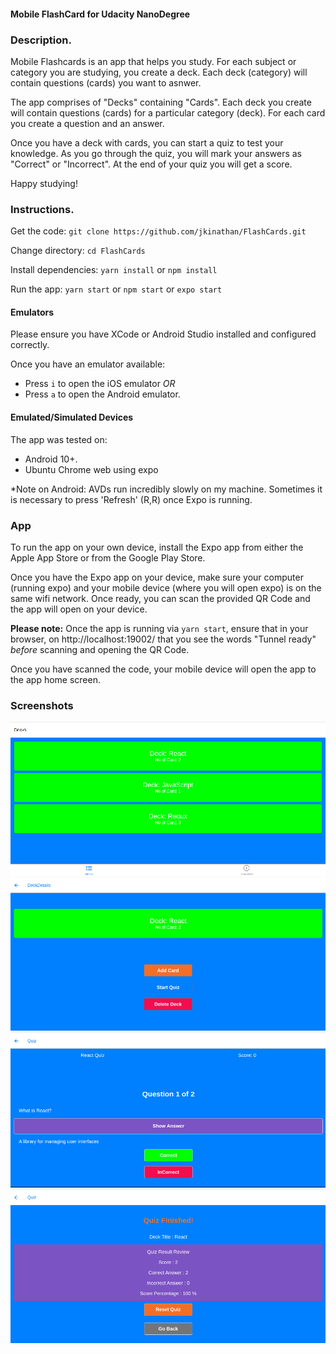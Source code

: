 #### Mobile FlashCard for Udacity NanoDegree
### Description. 

Mobile Flashcards is an app that helps you study. For each subject or category you are studying, you create a deck. Each deck (category) will contain questions (cards) you want to asnwer. 

The app comprises of "Decks" containing "Cards". Each deck you create will contain questions (cards) for a particular category (deck). For each card you create a question and an answer. 

Once you have a deck with cards, you can start a quiz to test your knowledge. As you go through the quiz, you will mark your answers as "Correct" or "Incorrect". At the end of your quiz you will get a score. 

Happy studying!

### Instructions. 

Get the code: 
`git clone https://github.com/jkinathan/FlashCards.git`

Change directory: 
`cd FlashCards` 

Install dependencies:
`yarn install` or `npm install`

Run the app: 
`yarn start` or `npm start` or `expo start`

#### Emulators

Please ensure you have XCode or Android Studio installed and configured correctly. 

Once you have an emulator available: 

* Press `i` to open the iOS emulator *OR*
* Press `a` to open the Android emulator.

#### Emulated/Simulated Devices 

The app was tested on: 

- Android 10+.
- Ubuntu Chrome web using expo

*Note on Android: AVDs run incredibly slowly on my machine. Sometimes it is necessary to press 'Refresh' (R,R) once Expo is running. 

### App 

To run the app on your own device, install the Expo app from either the Apple App Store or from the Google Play Store. 

Once you have the Expo app on  your device, make sure your computer (running expo) and your mobile device (where you will open expo) is on the same wifi network. Once ready, you can scan the provided QR Code and the app will open on your device. 

**Please note:** Once the app is running via `yarn start`, ensure that in your browser, on http://localhost:19002/ that you see the words "Tunnel ready" *before* scanning and opening the QR Code. 

Once you have scanned the code, your mobile device will open the app to the app home screen. 

### Screenshots
![app](Screenshots/Screen1.png)
![app](Screenshots/Screen2.png)
![app](Screenshots/Screen3.png)
![app](Screenshots/Screen4.png)

